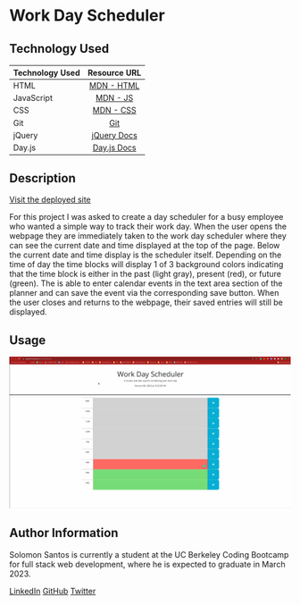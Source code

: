# Work Day Scheduler

## Technology Used
| Technology Used         | Resource URL           | 
| ------------- |:-------------:| 
| HTML    | [MDN - HTML](https://developer.mozilla.org/en-US/docs/Web/HTML) | 
| JavaScript | [MDN - JS](https://developer.mozilla.org/en-US/docs/Web/JavaScript) |
| CSS     | [MDN - CSS](https://developer.mozilla.org/en-US/docs/Web/CSS) |   
| Git | [Git](https://git-scm.com/)|    
|jQuery | [jQuery Docs](https://api.jquery.com/) |
|Day.js | [Day.js Docs](https://day.js.org/docs/en/installation/installation) |


## Description

[Visit the deployed site](https://captaiiinsolo.github.io/workDayPlanner/)

For this project I was asked to create a day scheduler for a busy employee who wanted a simple way to track their work day. When the user opens the webpage they are immediately taken to the work day scheduler where they can see the current date and time displayed at the top of the page. Below the current date and time display is the scheduler itself. Depending on the time of day the time blocks will display 1 of 3 background colors indicating that the time block is either in the past (light gray), present (red), or future (green). The is able to enter calendar events in the text area section of the planner and can save the event via the corresponding save button. When the user closes and returns to the webpage, their saved entries will still be displayed. 



## Usage

![Gif of Website demo](./Assets/workDaySceduler.gif)


## Author Information

Solomon Santos is currently a student at the UC Berkeley Coding Bootcamp for full stack web development, where he is expected to graduate in March 2023.

[LinkedIn](https://www.linkedin.com/in/solomon-santos)
[GitHub](https://www.github.com/captaiiinsolo)
[Twitter](https://twitter.com/captaiiinsolo)

